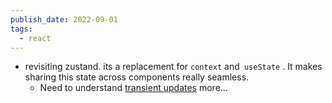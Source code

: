 ```yaml
---
publish_date: 2022-09-01
tags:
  - react
---
```

- revisiting zustand. its a replacement for `context` and` useState` . It makes sharing this state across components really seamless.
	- Need to understand [transient updates](https://payloadcms.com/)  more...
